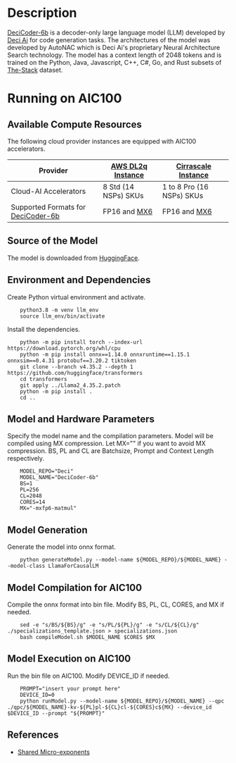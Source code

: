 # Description

[DeciCoder-6b](https://huggingface.co/Deci/DeciCoder-6b) is a decoder-only large language model (LLM) developed by [Deci Ai](https://deci.ai) for code generation tasks. The architectures of the model was developed by AutoNAC which is Deci Ai's proprietary Neural Architecture Search technology. The model has a context length of 2048 tokens and is trained on the Python, Java, Javascript, C++, C#, Go, and Rust subsets of [The-Stack](https://huggingface.co/datasets/bigcode/the-stack) dataset. 

# Running on AIC100

## Available Compute Resources
The following cloud provider instances are equipped with AIC100 accelerators. 



|Provider | [AWS DL2q Instance](https://aws.amazon.com/ec2/instance-types/dl2q/) | [Cirrascale Instance](https://cirrascale.com/solutions-qualcomm-cloud-ai100.php) |
| --------------------- | --------------------- | -------------------------- |
|Cloud-AI Accelerators  |  8 Std (14 NSPs) SKUs | 1 to 8 Pro (16 NSPs) SKUs  |
|Supported Formats for [DeciCoder-6b](https://huggingface.co/Deci/DeciCoder-6b)| FP16 and [MX6](https://arxiv.org/abs/2302.08007)  | FP16 and [MX6](https://arxiv.org/abs/2302.08007) |

## Source of the Model

The model is downloaded from [HuggingFace](https://huggingface.co/Deci/DeciCoder-6b).
	
## Environment and Dependencies
Create Python virtual environment and activate.

        python3.8 -m venv llm_env
        source llm_env/bin/activate

Install the dependencies.

        python -m pip install torch --index-url https://download.pytorch.org/whl/cpu
        python -m pip install onnx==1.14.0 onnxruntime==1.15.1 onnxsim==0.4.31 protobuf==3.20.2 tiktoken
        git clone --branch v4.35.2 --depth 1 https://github.com/huggingface/transformers
        cd transformers
        git apply ../Llama2_4.35.2.patch
        python -m pip install .
        cd ..

## Model and Hardware Parameters
Specify the model name and the compilation parameters. Model will be compiled using MX compression. Let MX="" if you want to avoid MX compression. BS, PL and CL are Batchsize, Prompt and Context Length respectively. 

        MODEL_REPO="Deci"
        MODEL_NAME="DeciCoder-6b"
        BS=1
        PL=256
        CL=2048
        CORES=14
        MX="-mxfp6-matmul"

## Model Generation
Generate the model into onnx format.
		
        python generateModel.py --model-name ${MODEL_REPO}/${MODEL_NAME} --model-class LlamaForCausalLM

## Model Compilation for AIC100
Compile the onnx format into bin file. Modify BS, PL, CL, CORES, and MX if needed.

        sed -e "s/BS/${BS}/g" -e "s/PL/${PL}/g" -e "s/CL/${CL}/g" ./specializations_template.json > specializations.json		
        bash compileModel.sh $MODEL_NAME $CORES $MX

## Model Execution on AIC100
Run the bin file on AIC100. Modify DEVICE_ID if needed.

        PROMPT="insert your prompt here"
        DEVICE_ID=0
        python runModel.py --model-name ${MODEL_REPO}/${MODEL_NAME} --qpc ./qpc/${MODEL_NAME}-kv-${PL}pl-${CL}cl-${CORES}c${MX} --device_id $DEVICE_ID --prompt "${PROMPT}"

## References 
- [Shared Micro-exponents](https://arxiv.org/abs/2302.08007)

